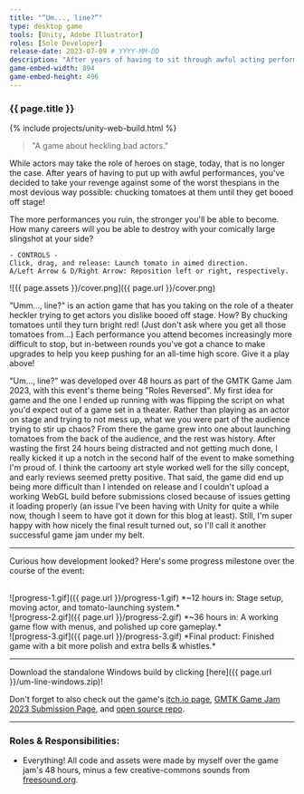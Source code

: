 ```yaml
---
title: "“Um..., line?”"
type: desktop game
tools: [Unity, Adobe Illustrator]
roles: [Sole Developer]
release-date: 2023-07-09 # YYYY-MM-DD
description: "After years of having to sit through awful acting performances, it's finally time for you to take revenge. Become the heckler and ruin performances the way you know best: chucking tomatoes!"
game-embed-width: 894
game-embed-height: 496
---
```


### {{ page.title }}

{% include projects/unity-web-build.html %}

> "A game about heckling bad actors."

While actors may take the role of heroes on stage, today, that is no longer the case. After years of having to put up with awful performances, you've decided to take your revenge against some of the worst thespians in the most devious way possible: chucking tomatoes at them until they get booed off stage!

The more performances you ruin, the stronger you'll be able to become. How many careers will you be able to destroy with your comically large slingshot at your side?

```
- CONTROLS -
Click, drag, and release: Launch tomato in aimed direction.
A/Left Arrow & D/Right Arrow: Reposition left or right, respectively.
```

![{{ page.assets }}/cover.png]({{ page.url }}/cover.png)

"Umm..., line?" is an action game that has you taking on the role of a theater heckler trying to get actors you dislike booed off stage. How? By chucking tomatoes until they turn bright red! (Just don't ask where you get all those tomatoes from...) Each performance you attend becomes increasingly more difficult to stop, but in-between rounds you've got a chance to make upgrades to help you keep pushing for an all-time high score. Give it a play above!

"Um..., line?" was developed over 48 hours as part of the GMTK Game Jam 2023, with this event's theme being "Roles Reversed". My first idea for game and the one I ended up running with was flipping the script on what you'd expect out of a game set in a theater. Rather than playing as an actor on stage and trying to not mess up, what we you were part of the audience trying to stir up chaos? From there the game grew into one about launching tomatoes from the back of the audience, and the rest was history. After wasting the first 24 hours being distracted and not getting much done, I really kicked it up a notch in the second half of the event to make something I'm proud of. I think the cartoony art style worked well for the silly concept, and early reviews seemed pretty positive. That said, the game did end up being more difficult than I intended on release and I couldn't upload a working WebGL build before submissions closed because of issues getting it loading properly (an issue I've been having with Unity for quite a while now, though I seem to have got it down for this blog at least). Still, I'm super happy with how nicely the final result turned out, so I'll call it another successful game jam under my belt.

---

Curious how development looked? Here's some progress milestone over the course of the event:

<br>
![progress-1.gif]({{ page.url }}/progress-1.gif)
*~12 hours in: Stage setup, moving actor, and tomato-launching system.*

<br>
![progress-2.gif]({{ page.url }}/progress-2.gif)
*~36 hours in: A working game flow with menus, and polished up core gameplay.*

<br>
![progress-3.gif]({{ page.url }}/progress-3.gif)
*Final product: Finished game with a bit more polish and extra bells & whistles.*

---

Download the standalone Windows build by clicking [here]({{ page.url }}/um-line-windows.zip)!

Don't forget to also check out the game's [itch.io page](https://rjmarzec.itch.io/um-line), [GMTK Game Jam 2023 Submission Page](https://itch.io/jam/gmtk-2023/rate/2160631), and [open source repo](https://github.com/rjmarzec/gmtk-game-jam-2023).

---

### Roles & Responsibilities:
* Everything! All code and assets were made by myself over the game jam's 48 hours, minus a few creative-commons sounds from [freesound.org](https://freesound.org/).

